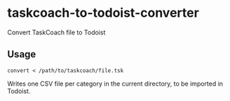 # taskcoach-to-todoist-converter
Convert TaskCoach file to Todoist

## Usage

`convert < /path/to/taskcoach/file.tsk`

Writes one CSV file per category in the current directory, to be imported in Todoist.
